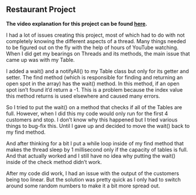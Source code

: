 ## Restaurant Project

**The video explanation for this project can be found [here](https://youtu.be/8NIkwnwVhhc).**

I had a lot of issues creating this project, most of which had to do with not completely knowing the different aspects of a thread. Many things needed to be figured out on the fly with the help of hours of YouTube watching. When I did get my bearings on Threads and its methods, the main issue that came up was with my Table.

I added a wait() and a notifyAll() to my Table class but only for its getter and setter. The find method (which is responsible for finding and returning an open spot in the array) has the wait() method. In this method, if an open spot isn’t found it’d return a -1. This is a problem because the index value this method returns is used elsewhere and caused many errors. 

So I tried to put the wait() on a method that checks if all of the Tables are full. However, when I did this my code would only run for the first 4 customers and stop. I don’t know why this happened but I tried various things to bug-fix this. Until I gave up and decided to move the wait() back to my find method.

And after thinking for a bit I put a while loop inside of my find method that makes the thread sleep by 1 millisecond only if the capacity of tables is full. And that actually worked and I still have no idea why putting the wait() inside of the check method didn’t work.

After my code did work, I had an issue with the output of the customers being too linear. But the solution was pretty quick as I only had to switch around some random numbers to make it a bit more spread out.